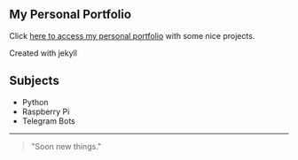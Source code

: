 ## My Personal Portfolio

Click [here to access my personal portfolio][pp] with some nice projects.

Created with jekyll

## Subjects

* Python
* Raspberry Pi
* Telegram Bots

* * *

> "Soon new things."

  [pp]: https://www.raspberrypi.com/documentation/computers/os.html#gpio-and-the-40-pin-header
